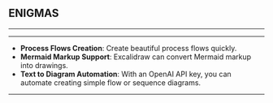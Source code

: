 

## ENIGMAS
----



------


- **Process Flows Creation**: Create beautiful process flows quickly.
- **Mermaid Markup Support**: Excalidraw can convert Mermaid markup into drawings.
- **Text to Diagram Automation**: With an OpenAI API key, you can automate creating simple flow or sequence diagrams.

-----
